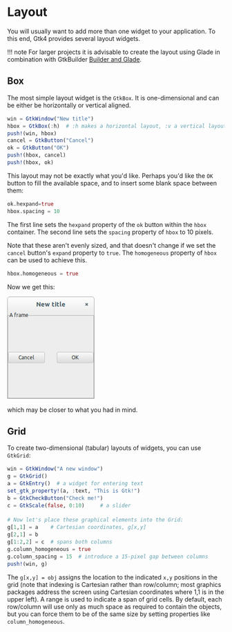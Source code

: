# Layout

You will usually want to add more than one widget to your application. To this end, Gtk4 provides several layout widgets.

!!! note
    For larger projects it is advisable to create the layout using Glade in combination with GtkBuilder [Builder and Glade](@ref).

## Box

The most simple layout widget is the `GtkBox`. It is one-dimensional and can be either be horizontally or vertical aligned.
```julia
win = GtkWindow("New title")
hbox = GtkBox(:h)  # :h makes a horizontal layout, :v a vertical layout
push!(win, hbox)
cancel = GtkButton("Cancel")
ok = GtkButton("OK")
push!(hbox, cancel)
push!(hbox, ok)
```

This layout may not be exactly what you'd like. Perhaps you'd like the `OK` button to fill the available space, and to insert some blank space between them:

```julia
ok.hexpand=true
hbox.spacing = 10
```
The first line sets the `hexpand` property of the `ok` button within the `hbox` container. The second line sets the `spacing` property of `hbox` to 10 pixels.

Note that these aren't evenly sized, and that doesn't change if we set the `cancel` button's `expand` property to `true`. The `homogeneous` property of `hbox` can be used to achieve this.

```julia
hbox.homogeneous = true
```

Now we get this:

![window](figures/twobuttons.png)

which may be closer to what you had in mind.

## Grid

To create two-dimensional (tabular) layouts of widgets, you can use `GtkGrid`:
```julia
win = GtkWindow("A new window")
g = GtkGrid()
a = GtkEntry()  # a widget for entering text
set_gtk_property!(a, :text, "This is Gtk!")
b = GtkCheckButton("Check me!")
c = GtkScale(false, 0:10)     # a slider

# Now let's place these graphical elements into the Grid:
g[1,1] = a    # Cartesian coordinates, g[x,y]
g[2,1] = b
g[1:2,2] = c  # spans both columns
g.column_homogeneous = true
g.column_spacing = 15  # introduce a 15-pixel gap between columns
push!(win, g)
```

The `g[x,y] = obj` assigns the location to the indicated `x,y` positions in the grid
(note that indexing is Cartesian rather than row/column; most graphics packages address the screen using
Cartesian coordinates where 1,1 is in the upper left).
A range is used to indicate a span of grid cells.
By default, each row/column will use only as much space as required to contain the objects,
but you can force them to be of the same size by setting properties like `column_homogeneous`.
